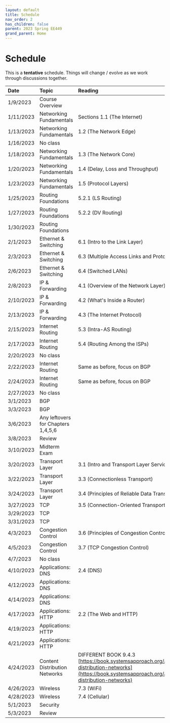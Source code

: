 ```yaml
---
layout: default
title: Schedule
nav_order: 2
has_children: false
parent: 2023 Spring EE449
grand_parent: Home
---
```


# Schedule 

This is a **tentative** schedule. Things will change / evolve as we work through discussions together.

<!-- | Date      | Topic        | Due  |
|:-----------|:--------------|:------|
| 1/9/2023  | Introduction |      |
| 1/11/2023 | Introduction |      |
| 1/13/2023 | Introduction |      |
| 1/16/2023 | No class     |      |
| 1/18/2023 | Introduction |      |
| 1/20/2023 | Introduction |      |
| 1/23/2023 | Routing      |      |
| 1/25/2023 | Routing      | test |
| 1/27/2023 | Routing      |      | -->

| Date      | Topic                              | Reading                                                                                                                                                                                                     |
| :-------- | :--------------------------------- | :---------------------------------------------------------------------------------------------------------------------------------------------------------------------------------------------------------- |
| 1/9/2023  | Course Overview                    |                                                                                                                                                                                                             |
| 1/11/2023 | Networking Fundamentals            | Sections 1.1 (The Internet)                                                                                                                                                                                 |
| 1/13/2023 | Networking Fundamentals            | 1.2 (The Network Edge)                                                                                                                                                                                      |
| 1/16/2023 | No class                           |                                                                                                                                                                                                             |
| 1/18/2023 | Networking Fundamentals            | 1.3 (The Network Core)                                                                                                                                                                                      |
| 1/20/2023 | Networking Fundamentals            | 1.4 (Delay, Loss and Throughput)                                                                                                                                                                            |
| 1/23/2023 | Networking Fundamentals            | 1.5 (Protocol Layers)                                                                                                                                                                                       |
| 1/25/2023 | Routing Foundations                | 5.2.1 (LS Routing)                                                                                                                                                                                          |
| 1/27/2023 | Routing Foundations                | 5.2.2 (DV Routing)                                                                                                                                                                                          |
| 1/30/2023 | Routing Foundations                |                                                                                                                                                                                                             |
| 2/1/2023  | Ethernet & Switching               | 6.1 (Intro to the Link Layer)                                                                                                                                                                               |
| 2/3/2023  | Ethernet & Switching               | 6.3 (Multiple Access Links and Protocols)                                                                                                                                                                   |
| 2/6/2023  | Ethernet & Switching               | 6.4 (Switched LANs)                                                                                                                                                                                         |
| 2/8/2023  | IP & Forwarding                    | 4.1 (Overview of the Network Layer)                                                                                                                                                                         |
| 2/10/2023 | IP & Forwarding                    | 4.2 (What's Inside a Router)                                                                                                                                                                                |
| 2/13/2023 | IP & Forwarding                    | 4.3 (The Internet Protocol)                                                                                                                                                                                 |
| 2/15/2023 | Internet Routing                   | 5.3 (Intra-AS Routing)                                                                                                                                                                                      |
| 2/17/2023 | Internet Routing                   | 5.4 (Routing Among the ISPs)                                                                                                                                                                                |
| 2/20/2023 | No class                           |                                                                                                                                                                                                             |
| 2/22/2023 | Internet Routing                   | Same as before, focus on BGP                                                                                                                                                                                |
| 2/24/2023 | Internet Routing                   | Same as before, focus on BGP                                                                                                                                                                                |
| 2/27/2023 | No class                           |                                                                                                                                                                                                             |
| 3/1/2023  | BGP                                |                                                                                                                                                                                                             |
| 3/3/2023  | BGP                                |                                                                                                                                                                                                             |
| 3/6/2023  | Any leftovers for Chapters 1,4,5,6 |                                                                                                                                                                                                             |
| 3/8/2023  | Review                             |                                                                                                                                                                                                             |
| 3/10/2023 | Midterm Exam                       |                                                                                                                                                                                                             |
| 3/20/2023 | Transport Layer                    | 3.1 (Intro and Transport Layer Services)                                                                                                                                                                    |
| 3/22/2023 | Transport Layer                    | 3.3 (Connectionless Transport)                                                                                                                                                                              |
| 3/24/2023 | Transport Layer                    | 3.4 (Principles of Reliable Data Transfer)                                                                                                                                                                  |
| 3/27/2023 | TCP                                | 3.5 (Connection-Oriented Transport: TCP)                                                                                                                                                                    |
| 3/29/2023 | TCP                                |                                                                                                                                                                                                             |
| 3/31/2023 | TCP                                |                                                                                                                                                                                                             |
| 4/3/2023  | Congestion Control                 | 3.6 (Principles of Congestion Control)                                                                                                                                                                      |
| 4/5/2023  | Congestion Control                 | 3.7 (TCP Congestion Control)                                                                                                                                                                                |
| 4/7/2023  | No class                           |                                                                                                                                                                                                             |
| 4/10/2023 | Applications: DNS                  | 2.4 (DNS)                                                                                                                                                                                                   |
| 4/12/2023 | Applications: DNS                  |                                                                                                                                                                                                             |
| 4/14/2023 | Applications: DNS                  |                                                                                                                                                                                                             |
| 4/17/2023 | Applications: HTTP                 | 2.2 (The Web and HTTP)                                                                                                                                                                                      |
| 4/19/2023 | Applications: HTTP                 |                                                                                                                                                                                                             |
| 4/21/2023 | Applications: HTTP                 |                                                                                                                                                                                                             |
| 4/24/2023 | Content Distribution Networks      | DIFFERENT BOOK 9.4.3 [https://book.systemsapproach.org/applications/overlays.html#content-distribution-networks](https://book.systemsapproach.org/applications/overlays.html#content-distribution-networks) |
| 4/26/2023 | Wireless                           | 7.3 (WiFi)                                                                                                                                                                                                  |
| 4/28/2023 | Wireless                           | 7.4 (Cellular)                                                                                                                                                                                              |
| 5/1/2023  | Security                           |                                                                                                                                                                                                             |
| 5/3/2023  | Review                             |
